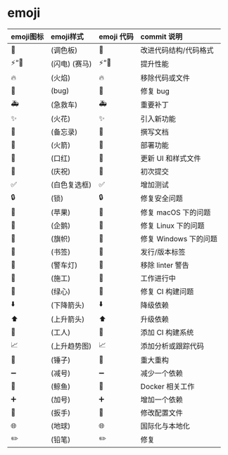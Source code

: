# emoji

| emoji图标| emoji样式 | emoji 代码 | commit 说明 |
|:----|:----|:----|:----|
|:art: |(调色板)| :art:|	改进代码结构/代码格式|
|:zap:“:racehorse: |(闪电) (赛马)|:zap:“:racehorse:|	提升性能|
|:fire:| (火焰)	|:fire:|	移除代码或文件|
|:bug: |(bug)	|:bug:|	修复 bug|
|:ambulance: |(急救车)	|:ambulance:|	重要补丁|
|:sparkles:| (火花)	|:sparkles:	|引入新功能|
|:memo: |(备忘录)	|:memo:|	撰写文档|
|:rocket: |(火箭)|	:rocket:	|部署功能|
|:lipstick: |(口红)	|:lipstick:	|更新 UI 和样式文件|
|:tada:| (庆祝)	|:tada:|	初次提交|
|:white_check_mark:| (白色复选框)	|:white_check_mark:	|增加测试|
|:lock:| (锁)|	:lock:	|修复安全问题|
|:apple: |(苹果)	|:apple:	|修复 macOS 下的问题|
|:penguin: |(企鹅)	|:penguin:|修复 Linux 下的问题|
|:checkered_flag: |(旗帜)	|:checkered_flag:|修复 Windows 下的问题|
|:bookmark:| (书签)|	:bookmark:	|发行/版本标签|
|:rotating_light: |(警车灯)|	:rotating_light:	|移除 linter 警告|
|:construction: |(施工)	|:construction:|	工作进行中|
|:green_heart: |(绿心)	|:green_heart:|	修复 CI 构建问题|
|:arrow_down:| (下降箭头)	|:arrow_down:|	降级依赖|
|:arrow_up: |(上升箭头)|	:arrow_up:	|升级依赖|
|:construction_worker: |(工人)|	:construction_worker:|	添加 CI 构建系统|
|:chart_with_upwards_trend:| (上升趋势图)|	:chart_with_upwards_trend:	|添加分析或跟踪代码|
|:hammer:| (锤子)|	:hammer:|	重大重构|
|:heavy_minus_sign: |(减号)|	:heavy_minus_sign:|	减少一个依赖|
|:whale:| (鲸鱼)	|:whale:	|Docker 相关工作|
|:heavy_plus_sign: |(加号)|	:heavy_plus_sign:	|增加一个依赖|
|:wrench: |(扳手)|	:wrench:	|修改配置文件|
|:globe_with_meridians:| (地球)|	:globe_with_meridians:|	国际化与本地化|
|:pencil2:| (铅笔)	|:pencil2:|	修复 |
